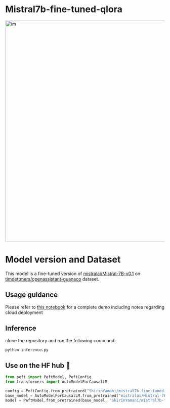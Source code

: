 # Mistral7b-fine-tuned-qlora

<img src="https://www.kdnuggets.com/wp-content/uploads/selvaraj_mistral_7bv02_finetuning_mistral_new_opensource_llm_hugging_face_3.png" alt="im" width="700" />

# Model version and Dataset

This model is a fine-tuned version of [mistralai/Mistral-7B-v0.1](https://huggingface.co/mistralai/Mistral-7B-v0.1) on  [timdettmers/openassistant-guanaco](https://huggingface.co/datasets/timdettmers/openassistant-guanaco) dataset.

## Usage guidance

Please refer to [this notebook](https://github.com/shirinyamani/mistral7b-lora-finetuning/blob/main/misral_7B_updated.ipynb) for a complete demo including notes regarding cloud deployment

## Inference
clone the repository and run the following command:
```python
python inference.py
```

## Use on the HF hub 🤗
```python
from peft import PeftModel, PeftConfig
from transformers import AutoModelForCausalLM

config = PeftConfig.from_pretrained("ShirinYamani/mistral7b-fine-tuned-qlora")
base_model = AutoModelForCausalLM.from_pretrained("mistralai/Mistral-7B-v0.1")
model = PeftModel.from_pretrained(base_model, "ShirinYamani/mistral7b-fine-tuned-qlora")
```
